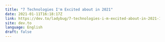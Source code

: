 ```yaml
---
title: "7 Technologies I'm Excited about in 2021"
date: 2021-01-11T16:18:17Z
link: https://dev.to/ladybug/7-technologies-i-m-excited-about-in-2021-1ljb?utm_medium=RSS&utm_source=news.12bit.vn
site: dev.to
language: English
draft: false
---
```

